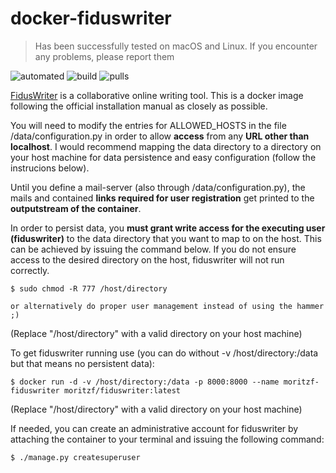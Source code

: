 # docker-fiduswriter

> Has been successfully tested on macOS and Linux. If you encounter any problems, please report them

![automated](https://img.shields.io/docker/automated/moritzf/fiduswriter.svg)
![build](https://img.shields.io/docker/build/moritzf/fiduswriter.svg)
![pulls](https://img.shields.io/docker/pulls/moritzf/fiduswriter.svg)

[FidusWriter](https://www.fiduswriter.org/how-it-works/) is a collaborative online writing tool. This is a docker image following the official installation manual as closely as possible.

You will need to modify the entries for ALLOWED_HOSTS in the file /data/configuration.py in order to allow __access__ from any __URL other than localhost__. I would recommend mapping the data directory to a directory on your host machine for data persistence and easy configuration (follow the instrucions below).

Until you define a mail-server (also through /data/configuration.py), the mails and contained __links required for user registration__ get printed to the __outputstream of the container__.

In order to persist data, you __must grant write access for the executing user (fiduswriter)__ to the data directory that you want to map to on the host. This can be achieved by issuing the command below. If you do not ensure access to the desired directory on the host, fiduswriter will not run correctly.
~~~~
$ sudo chmod -R 777 /host/directory

or alternatively do proper user management instead of using the hammer ;)
~~~~
(Replace "/host/directory" with a valid directory on your host machine)

To get fiduswriter running use (you can do without -v /host/directory:/data but that means no persistent data): 
~~~~
$ docker run -d -v /host/directory:/data -p 8000:8000 --name moritzf-fiduswriter moritzf/fiduswriter:latest
~~~~
(Replace "/host/directory" with a valid directory on your host machine)

If needed, you can create an administrative account for fiduswriter by attaching the container to your terminal and issuing the following command:
~~~~
$ ./manage.py createsuperuser
~~~~
